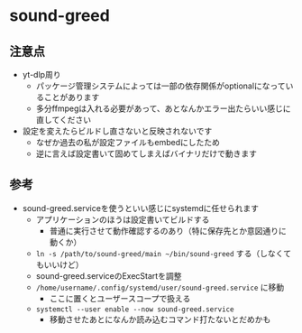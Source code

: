 # sound-greed

## 注意点
- yt-dlp周り
  - パッケージ管理システムによっては一部の依存関係がoptionalになっていることがあります
  - 多分ffmpegは入れる必要があって、あとなんかエラー出たらいい感じに直してください
- 設定を変えたらビルドし直さないと反映されないです
  - なぜか過去の私が設定ファイルもembedにしたため
  - 逆に言えば設定書いて固めてしまえばバイナリだけで動きます

## 参考
- sound-greed.serviceを使うといい感じにsystemdに任せられます
  - アプリケーションのほうは設定書いてビルドする
    - 普通に実行させて動作確認するのあり（特に保存先とか意図通りに動くか）
  - `ln -s /path/to/sound-greed/main ~/bin/sound-greed` する（しなくてもいいけど）
  - sound-greed.serviceのExecStartを調整
  - `/home/username/.config/systemd/user/sound-greed.service` に移動
    - ここに置くとユーザースコープで扱える
  - `systemctl --user enable --now sound-greed.service`
    - 移動させたあとになんか読み込むコマンド打たないとだめかも

